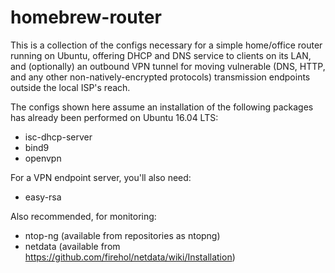 # homebrew-router
This is a collection of the configs necessary for a simple home/office router running on Ubuntu, offering DHCP and DNS service to clients on its LAN, and (optionally) an outbound VPN tunnel for moving vulnerable (DNS, HTTP, and any other non-natively-encrypted protocols) transmission endpoints outside the local ISP's reach.

The configs shown here assume an installation of the following packages has already been performed on Ubuntu 16.04 LTS:

* isc-dhcp-server
* bind9
* openvpn

For a VPN endpoint server, you'll also need:

* easy-rsa

Also recommended, for monitoring:

* ntop-ng (available from repositories as ntopng)
* netdata (available from https://github.com/firehol/netdata/wiki/Installation)
